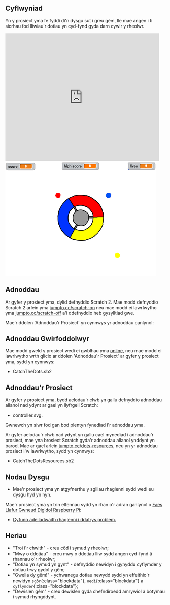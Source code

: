## Cyflwyniad

Yn y prosiect yma fe fyddi di'n dysgu sut i greu gêm, lle mae angen i ti sicrhau fod lliwiau'r dotiau yn cyd-fynd gyda darn cywir y rheolwr.

<div class="scratch-preview">
  <iframe allowtransparency="true" width="485" height="402" src="https://scratch.mit.edu/projects/embed/44942820/?autostart=false" frameborder="0"></iframe>
  <img src="images/dots-final.png">
</div>

## Adnoddau
Ar gyfer y prosiect yma, dylid defnyddio Scratch 2.  Mae modd defnyddio Scratch 2 arlein yma [jumpto.cc/scratch-on](http://jumpto.cc/scratch-on) neu mae modd ei lawrlwytho yma [jumpto.cc/scratch-off](http://jumpto.cc/scratch-off) a'i ddefnyddio heb gysylltiad gwe.

Mae'r ddolen 'Adnoddau'r Prosiect' yn cynnwys yr adnoddau canlynol:

## Adnoddau Gwirfoddolwyr

Mae modd gweld y prosiect wedi ei gwblhau yma <a href="http://scratch.mit.edu/projects/44942820/#editor">online</a>, neu mae modd ei lawrlwytho wrth glicio ar ddolen 'Adnoddau'r Prosiect' ar gyfer y prosiect yma, sydd yn cynnwys:

+ CatchTheDots.sb2

## Adnoddau'r Prosiect

Ar gyfer y prosiect yma, bydd aelodau'r clwb yn gallu defnyddio adnoddau allanol nad ydynt ar gael yn llyfrgell Scratch:

+ controller.svg.

Gwnewch yn siwr fod gan bod plentyn fynediad i'r adnoddau yma.

Ar gyfer aelodau'r clwb nad ydynt yn gallu cael mynediad i adnoddau'r prosiect, mae yna brosiect Scratch gyda'r adnoddau allanol ynddynt yn barod. Mae ar gael arlein [jumpto.cc/dots-resources](http://jumpto.cc/dots-resources), neu yn yr adnoddau prosiect i'w lawrlwytho, sydd yn cynnwys:

+ CatchTheDotsResources.sb2 

## Nodau Dysgu
+ Mae'r prosiect yma yn atgyfnerthu y sgiliau rhaglenni sydd wedi eu dysgu hyd yn hyn.

Mae'r prosiect yma yn trin elfennau sydd yn rhan o'r adran ganlynol o [Faes Llafur Gwneud Digidol Raspberry Pi](http://rpf.io/curriculum):

+ [Cyfuno adeiladwaith rhaglenni i ddatrys problem.](https://www.raspberrypi.org/curriculum/programming/builder)

## Heriau
+ "Troi i'r chwith" - creu côd i symud y rheolwr;
+ "Mwy o ddotiau" - creu mwy o ddotiau lliw sydd angen cyd-fynd â rhannau o'r rheolwr; 
+ "Dotiau yn symud yn gynt" - defnyddio newidyn i gynyddu cyflymder y dotiau trwy gydol y gêm; 
+ "Gwella dy gêm!" - ychwanegu dotiau newydd sydd yn effeithio'r newidyn `sgôr`{:class="blockdata"}, `oedi`{:class="blockdata"} a `cyflymder`{:class="blockdata"}; 
+ "Dewislen gêm" - creu dewislen gyda chefndiroedd amrywiol a botymau i symud rhyngddynt. 

